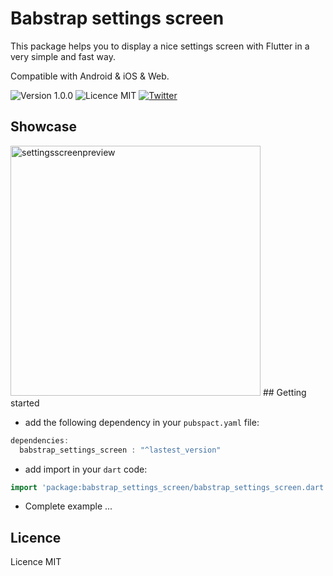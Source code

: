 # Babstrap settings screen
This package helps you to display a nice settings screen with Flutter in a very simple and fast way.

Compatible with Android & iOS & Web.  

![Version 1.0.0](https://img.shields.io/badge/pub-v0.0.1-orange) ![Licence MIT](https://img.shields.io/apm/l/vim-mode) [![Twitter](https://img.shields.io/twitter/url?style=social&url=https%3A%2F%2Ftwitter.com%2FBabacar51193320)](https://twitter.com/ndongbabacar100)

## Showcase
<img width="400" alt="settingsscreenpreview" src="https://user-images.githubusercontent.com/65053170/128450473-7a71ecd5-576b-4a93-b9b3-8bb95f6ac304.png">
## Getting started

* add the following dependency in your `pubspact.yaml` file:
``` dart
dependencies:
  babstrap_settings_screen : "^lastest_version"
```
* add import in your `dart` code:
```dart
import 'package:babstrap_settings_screen/babstrap_settings_screen.dart';
```
* Complete example
...

## Licence
Licence MIT